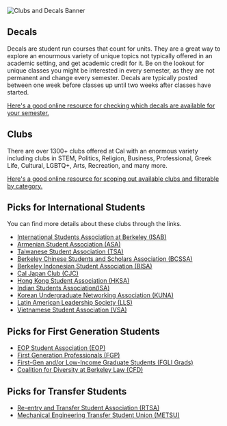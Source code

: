 ![Clubs and Decals Banner](https://chemistry.berkeley.edu/sites/default/files/styles/panopoly_image_original/public/student-organizations-sproul-900x521.jpg?itok=vuCBCxgj&timestamp=1426199113)

## Decals

Decals are student run courses that count for units. They are a great way to explore an enourmous variety of unique topics not typically offered in an academic setting, and get academic credit for it. Be on the lookout for unique classes you might be interested in every semester, as they are not permanent and change every semester. Decals are typically posted between one week before classes up until two weeks after classes have started.

[Here's a good online resource for checking which decals are available for your semester.](https://decal.berkeley.edu/courses)

## Clubs

There are over 1300+ clubs offered at Cal with an enormous variety including clubs in STEM, Politics, Religion, Business, Professional, Greek Life, Cultural, LGBTQ+, Arts, Recreation, and many more.

[Here's a good online resource for scoping out available clubs and filterable by category.](https://decal.berkeley.edu/courses)

## Picks for International Students

You can find more details about these clubs through the links.

- [International Students Association at Berkeley (ISAB)](https://callink.berkeley.edu/organization/isab)
- [Armenian Student Association (ASA)](https://callink.berkeley.edu/organization/armenianstudentsassociation)
- [Taiwanese Student Association (TSA)](https://callink.berkeley.edu/organization/taiwanesestudentassociation)
- [Berkeley Chinese Students and Scholars Association (BCSSA)](https://callink.berkeley.edu/organization/bcssa)
- [Berkeley Indonesian Student Association (BISA)](https://callink.berkeley.edu/organization/bisa)
- [Cal Japan Club (CJC)](https://callink.berkeley.edu/organization/caljapanclub)
- [Hong Kong Student Association (HKSA)](https://callink.berkeley.edu/organization/hongkongstudentassociation)
- [Indian Students Association(ISA)](https://callink.berkeley.edu/organization/ISA)
- [Korean Undergraduate Networking Association (KUNA)](https://callink.berkeley.edu/organization/KUNA)
- [Latin American Leadership Society (LLS)](https://callink.berkeley.edu/organization/LLS)
- [Vietnamese Student Association (VSA)](https://callink.berkeley.edu/organization/calvsa)

## Picks for First Generation Students

- [EOP Student Association (EOP)](https://callink.berkeley.edu/organization/eopsa)
- [First Generation Professionals (FGP)](https://callink.berkeley.edu/organization/fgp)
- [First-Gen and/or Low-Income Graduate Students (FGLI Grads)](https://callink.berkeley.edu/organization/fgli_grads)
- [Coalition for Diversity at Berkeley Law (CFD)](https://callink.berkeley.edu/organization/cfd)

## Picks for Transfer Students

- [Re-entry and Transfer Student Association (RTSA)](https://callink.berkeley.edu/organization/berkeleyrtsa)
- [Mechanical Engineering Transfer Student Union (METSU)](https://callink.berkeley.edu/organization/metsu)
